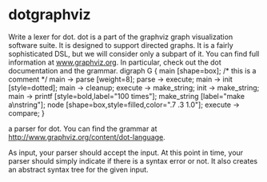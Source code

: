 dotgraphviz
===========

Write a lexer for dot. dot is a part of the graphviz graph visualization software suite.
It is designed to support directed graphs. It is a fairly sophisticated DSL, but we will consider only a subpart of it. 
You can find full information at www.graphviz.org. In particular, check out the dot documentation and the grammar.
    digraph G {
        main [shape=box]; /* this is a comment */
        main -> parse [weight=8];
        parse -> execute;
        main -> init [style=dotted];
        main -> cleanup;
        execute -> make_string;
        init -> make_string;
        main -> printf [style=bold,label="100 times"];
        make_string [label="make a\nstring"];
        node [shape=box,style=filled,color=".7 .3 1.0"];
        execute -> compare;
     }
     
a parser for dot. You can find the grammar at http://www.graphviz.org/content/dot-language.

As input, your parser should accept the input. At this point in time, your parser should simply indicate if there 
is a syntax error or not.
It also creates  an abstract syntax tree for the given input.
